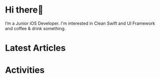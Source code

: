 # Hi there👋 
I’m a Junior iOS Developer. I'm interested in Clean Swift and UI Framework and coffee & drink something.

# Latest Articles

# Activities
